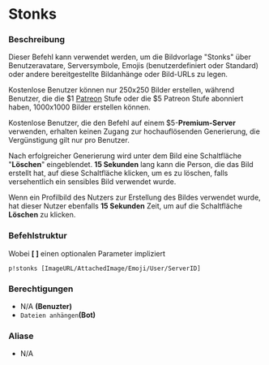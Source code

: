 # Stonks

### Beschreibung

Dieser Befehl kann verwendet werden, um die Bildvorlage "Stonks" über Benutzeravatare, Serversymbole, Emojis \(benutzerdefiniert oder Standard\) oder andere bereitgestellte Bildanhänge oder Bild-URLs zu legen.

Kostenlose Benutzer können nur 250x250 Bilder erstellen, während Benutzer, die die $1 [Patreon](../information/patreon-perks.md) Stufe oder die $5 Patreon Stufe abonniert haben, 1000x1000 Bilder erstellen können.  
  
Kostenlose Benutzer, die den Befehl auf einem $5-**Premium-Server** verwenden, erhalten keinen Zugang zur hochauflösenden Generierung, die Vergünstigung gilt nur pro Benutzer.  
  
Nach erfolgreicher Generierung wird unter dem Bild eine Schaltfläche "**Löschen**" eingeblendet. **15 Sekunden** lang kann die Person, die das Bild erstellt hat, auf diese Schaltfläche klicken, um es zu löschen, falls versehentlich ein sensibles Bild verwendet wurde.  
  
Wenn ein Profilbild des Nutzers zur Erstellung des Bildes verwendet wurde, hat dieser Nutzer ebenfalls **15 Sekunden** Zeit, um auf die Schaltfläche **Löschen** zu klicken.

### Befehlstruktur

Wobei **\[ \]** einen optionalen Parameter impliziert

```text
p!stonks [ImageURL/AttachedImage/Emoji/User/ServerID]
```

### **Berechtigungen**

* N/A **\(Benuzter\)**
* `Dateien anhängen`**\(Bot\)**

### Aliase

* N/A

